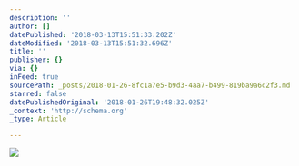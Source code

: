 ```yaml
---
description: ''
author: []
datePublished: '2018-03-13T15:51:33.202Z'
dateModified: '2018-03-13T15:51:32.696Z'
title: ''
publisher: {}
via: {}
inFeed: true
sourcePath: _posts/2018-01-26-8fc1a7e5-b9d3-4aa7-b499-819ba9a6c2f3.md
starred: false
datePublishedOriginal: '2018-01-26T19:48:32.025Z'
_context: 'http://schema.org'
_type: Article

---
```

![](https://the-grid-user-content.s3-us-west-2.amazonaws.com/a1713c96-d9c1-4dba-a0a7-5d327e0fe217.jpg)